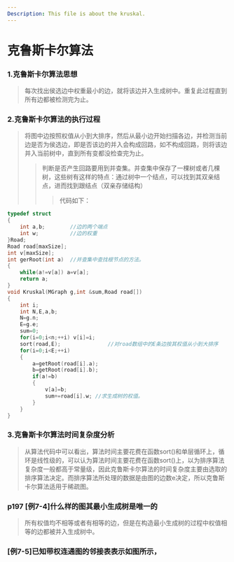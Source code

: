 ```yaml
---
Description: This file is about the kruskal.
---
```

# 克鲁斯卡尔算法
### 1.克鲁斯卡尔算法思想
>每次找出侯选边中权重最小的边，就将该边并入生成树中。重复此过程直到所有边都被检测完为止。
### 2.克鲁斯卡尔算法的执行过程
>将图中边按照权值从小到大排序，然后从最小边开始扫描各边，并检测当前边是否为侯选边，即是否该边的并入会构成回路，如不构成回路，则将该边并入当前树中，直到所有变都没检查完为止。
>>判断是否产生回路要用到并查集。并查集中保存了一棵树或者几棵树，这些树有这样的特点：通过树中一个结点，可以找到其双亲结点，进而找到跟结点（双亲存储结构）
>>>代码如下：
```c
typedef struct
{
	int a,b;		//边的两个端点
	int w;			//边的权重
}Road;
Road road[maxSize];
int v[maxSize];
int gerRoot(int a)	//并查集中查找根节点的方法。
{
	while(a!=v[a]) a=v[a];
	return a;
}
void Kruskal(MGraph g,int &sum,Road road[])
{
	int i;
	int N,E,a,b;
	N=g.n;
	E=g.e;
	sum=0;
	for(i=0;i<n;++i) v[i]=i;
	sort(road,E);				//对road数组中的E条边按其权值从小到大排序
	for(i=0;i<E;++i)
	{
		a=getRoot(road[i].a);
		b=getRoot(road[i].b);
		if(a!=b)
		{
			v[a]=b;
			sum+=road[i].w;	//求生成树的权值。
		}
	}
}
```
### 3.克鲁斯卡尔算法时间复杂度分析
>从算法代码中可以看出，算法时间主要花费在函数sort()和单层循环上，循环是线性级的，可以认为算法时间主要花费在函数sort()上，以为排序算法复杂度一般都高于常量级，因此克鲁斯卡尔算法的时间复杂度主要由选取的排序算法决定。而排序算法所处理的数据是由图的边数e决定，所以克鲁斯卡尔算法适用于稀疏图。
### p197 [例7-4]什么样的图其最小生成树是唯一的
>所有权值均不相等或者有相等的边，但是在构造最小生成树的过程中权值相等的边都被并入生成树中。
### [例7-5]已知带权连通图的邻接表表示如图所示，
